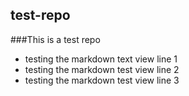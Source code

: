 ## test-repo
###This is a test repo

* testing the markdown text view line 1
* testing the markdown test view line 2
* testing the markdown test view line 3
